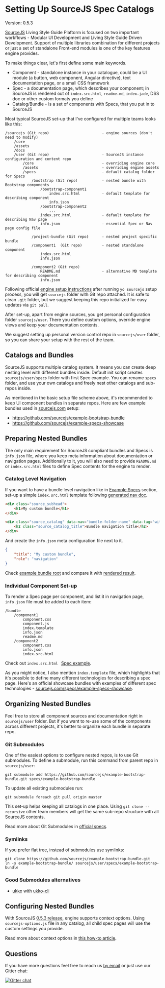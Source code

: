 # Setting Up SourceJS Spec Catalogs

Version: 0.5.3

[SourceJS](http://sourcejs.com) Living Style Guide Plaftorm is focused on two important workflows - Modular UI Development and Living Style Guide Driven Development. Support of multiple libraries combination for different projects or just a set of standalone Front-end modules is one of the key features engine provides.

To make things clear, let's first define some main keywords.

* Component - standalone instance in your catalogue, could be a UI module (a button, web component, Angular directive), text documentation page, or a small CSS framework
* Spec - a documentation page, which describes your component; in SourceJS is rendered out of `index.src.html`, `readme.md`, `index.jade`, DSS doc or other custom formats you define
* Catalog/Bundle - Is a set of components with Specs, that you put in to SourceJS

Most typical SourceJS set-up that I've configured for multiple teams looks like this:

```
/sourcejs (Git repo)						- engine sources (don't need to modify)
	/core
	/assets
	/docs
	/user (Git repo)	 					- SourceJS instance configuration and content repo
		/core								- overriding engine core
		/assets								- overriding engine assets
		/specs								- default catalog folder for Specs
			/bootstrap (Git repo)			- nested bundle with Bootstrap components
				/bootstrap-component1
					index.src.html			- default template for describing component
					info.json
				/bootstrap-component2
					...
				index.src.html				- default template for describing Nav page
				info.json					- essential Spec or Nav page config file

			/project-bundle (Git repo)		- nested project specific bundle
			/component1	 (Git repo)			- nested standalone component
				index.src.html
				info.json

			/component2 (Git repo)
				README.md					- alternative MD template for describing component
				info.json

```

Following official [engine setup instructions](http://sourcejs.com/docs/base/#install) after running `yo sourcejs` setup process, you will get `sourcejs` folder with Git repo attached. It is safe to clean `.git` folder, but we suggest keeping this repo initialized for easy updates via `git pull`.

After set-up, apart from engine sources, you get personal configuration folder `sourcejs/user`. There you define custom options, override engine views and keep your documentation contents.

We suggest setting up personal version control repo in `sourcejs/user` folder, so you can share your setup with the rest of the team.

## Catalogs and Bundles

SourceJS supports multiple catalog system. It means you can create deep nesting level with different bundles inside. Default init script creates `sourcejs/user/specs` folder with first Spec example. You can rename `specs` folder, and use your own catalogs and freely nest other catalogs and sub-repos inside.

As mentioned in the basic setup file scheme above, it's recommended to keep UI component bundles in separate repos. Here are few example bundles used in [sourcejs.com](https://github.com/sourcejs/sourcejs.com) setup:

* https://github.com/sourcejs/example-bootstrap-bundle
* https://github.com/sourcejs/example-specs-showcase

## Preparing Nested Bundles

The only main requirement for SourceJS compliant bundles and Specs is `info.json` file, where you keep meta information about documentation or navigation pages. Additionally to it, you will also need to provide `README.md` or `index.src.html` files to define Spec contents for the engine to render.

### Catalog Level Navigation

If you want to have a bundle level navigation like in [Example Specs](http://sourcejs.com/specs/examples/) section, set-up a simple `index.src.html` template following [generated nav doc](http://sourcejs.com/docs/data-nav/).

```html
<div class="source_subhead">
    <h1>My custom bundle</h1>
</div>

<div class="source_catalog" data-nav="bundle-folder-name" data-tag="without-tag">
    <h2 class="source_catalog_title">Bundle navigation title</h2>
</div>
```

And create the `info.json` meta configuration file next to it.

```json
{
    "title": "My custom bundle",
    "role": "navigation"
}
```

Check [example bundle root](https://github.com/sourcejs/example-specs-showcase) and compare it with [rendered result](http://sourcejs.com/specs/examples/).

### Individual Component Set-up

To render a Spec page per component, and list it in navigation page, `info.json` file must be added to each item:

```
/bundle
	/component1
		component.css
		component.js
		index.template
		info.json
		readme.md
	/component2
		component.css
		info.json
		index.src.html
```

Check out  `index.src.html ` [Spec example](https://github.com/sourcejs/example-specs-showcase/tree/master/default).

As you might notice, I also mention `index.template` file, which highlights that it's possible to define many different technologies for describing a spec page. Here's an official showcase bundles with examples of different spec technologies - [sourcejs.com/specs/example-specs-showcase](http://sourcejs.com/specs/example-specs-showcase/).

## Organizing Nested Bundles

Feel free to store all component sources and documentation right in `sourcejs/user` folder. But if you want to re-use some of the components across different projects, it's better to organize each bundle in separate repo.

### Git Submodules

One of the easiest options to configure nested repos, is to use Git submodules. To define a submodule, run this command from parent repo in `sourcejs/user`:

```
git submodule add https://github.com/sourcejs/example-bootstrap-bundle.git specs/example-bootstrap-bundle
```

To update all existing submodules run:

```
git submodule foreach git pull origin master
```

This set-up helps keeping all catalogs in one place. Using `git clone --recursive` other team members will get the same sub-repo structure with all SourceJS contents.

Read more about Git Submodules in [official specs](http://git-scm.com/docs/git-submodule).

### Symlinks

If you prefer flat tree, instead of submodules use symlinks:

```
git clone https://github.com/sourcejs/example-bootstrap-bundle.git
ln -s example-bootstrap-bundle/ sourcejs/user/specs/example-bootstrap-bundle
```

### Good Submodules alternatives

* [ukko](https://github.com/tcorral/ukko) with [ukko-cli](https://github.com/tcorral/ukko-cli)

## Configuring Nested Bundles

With SourceJS [0.5.3 release](https://github.com/sourcejs/Source/releases/tag/0.5.3), engine supports context options. Using `sourcejs-options.js` file in any catalog, all child spec pages will use the custom settings you provide.

Read more about context options in [this how-to article](../catalog-setup).

## Questions

If you have more questions feel free to reach us [by email](mailto:r@rhr.me) or just use our Gitter chat:

[![Gitter chat](https://badges.gitter.im/gitterHQ/gitter.png)](https://gitter.im/sourcejs/Source)